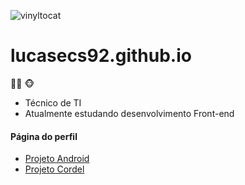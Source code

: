 ![vinyltocat](https://user-images.githubusercontent.com/102336205/198376198-bd4f5890-e69d-46af-a775-6b0e773b9141.png)

# lucasecs92.github.io

:technologist: :monkey_face:
* Técnico de TI 
* Atualmente estudando desenvolvimento Front-end

#### Página do perfil

* [Projeto Android](https://lucasecs92.github.io/projeto-android/)
* [Projeto Cordel](https://lucasecs92.github.io/projeto-cordel/)

